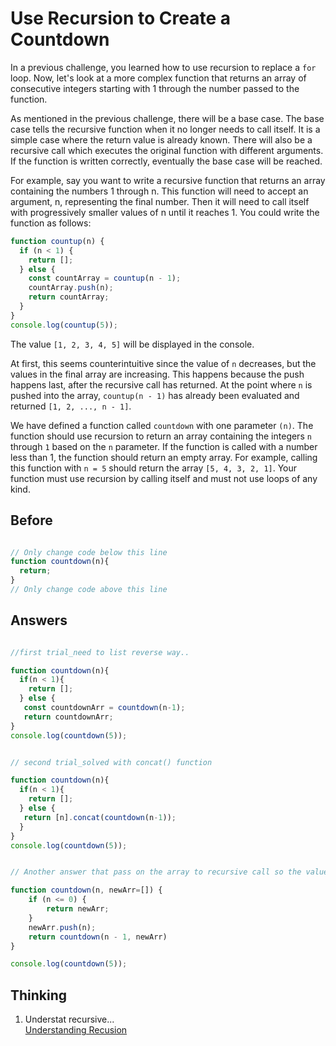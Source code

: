 # Use Recursion to Create a Countdown

In a previous challenge, you learned how to use recursion to replace a `for` loop. 
Now, let's look at a more complex function that returns an array of consecutive integers 
starting with 1 through the number passed to the function.

As mentioned in the previous challenge, there will be a base case. The base case tells the recursive function when it no longer needs to call itself. 
It is a simple case where the return value is already known. There will also be a recursive call which executes the original function with different arguments. 
If the function is written correctly, eventually the base case will be reached.

For example, say you want to write a recursive function that returns an array containing the numbers 1 through n. 
This function will need to accept an argument, n, representing the final number. 
Then it will need to call itself with progressively smaller values of n until it reaches 1. 
You could write the function as follows:

```javascript
function countup(n) {
  if (n < 1) {
    return [];
  } else {
    const countArray = countup(n - 1);
    countArray.push(n);
    return countArray;
  }
}
console.log(countup(5));
```
The value `[1, 2, 3, 4, 5]` will be displayed in the console.

At first, this seems counterintuitive since the value of `n` decreases, but the values in the final array are increasing. 
This happens because the push happens last, after the recursive call has returned. 
At the point where `n` is pushed into the array, `countup(n - 1)` has already been evaluated and returned `[1, 2, ..., n - 1]`.

We have defined a function called `countdown` with one parameter `(n)`. 
The function should use recursion to return an array containing the integers `n` through `1` based on the `n` parameter. 
If the function is called with a number less than 1, the function should return an empty array. 
For example, calling this function with `n = 5` should return the array `[5, 4, 3, 2, 1]`. 
Your function must use recursion by calling itself and must not use loops of any kind.

## Before
```javascript

// Only change code below this line
function countdown(n){
  return;
}
// Only change code above this line
```

## Answers
```javascript

//first trial_need to list reverse way..

function countdown(n){
  if(n < 1){
    return [];
  } else {
   const countdownArr = countdown(n-1);
   return countdownArr;
}
console.log(countdown(5));


```

```javascript

// second trial_solved with concat() function

function countdown(n){
  if(n < 1){
    return [];
  } else {
   return [n].concat(countdown(n-1));
  }
}
console.log(countdown(5));

```
```javascript

// Another answer that pass on the array to recursive call so the values are stacked up from 5 to 1.

function countdown(n, newArr=[]) {
    if (n <= 0) {
        return newArr;
    }
    newArr.push(n);
    return countdown(n - 1, newArr)
}

console.log(countdown(5));

```
## Thinking
1. Understat recursive...<br/> [Understanding Recusion](https://forum.freecodecamp.org/t/freecodecamp-challenge-guide-use-recursion-to-create-a-countdown/305925)
